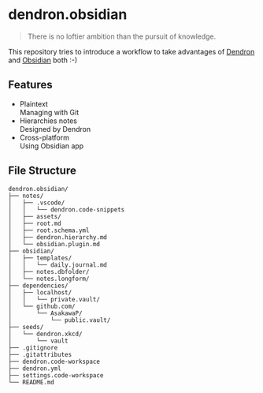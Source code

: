# dendron.obsidian

> There is no loftier ambition than the pursuit of knowledge.

This repository tries to introduce a workflow to take advantages of [Dendron][] and [Obsidian][] both :-)

[Dendron]: https://www.dendron.so
[Obsidian]: https://obsidian.md

## Features

- Plaintext  
  Managing with Git
- Hierarchies notes  
  Designed by Dendron
- Cross-platform  
  Using Obsidian app

## File Structure

```plain-text
dendron.obsidian/
├── notes/
│   ├── .vscode/
│   │   └── dendron.code-snippets
│   ├── assets/
│   ├── root.md
│   ├── root.schema.yml
│   ├── dendron.hierarchy.md
│   └── obsidian.plugin.md
├── obsidian/
│   ├── templates/
│   │   └── daily.journal.md
│   ├── notes.dbfolder/
│   └── notes.longform/
├── dependencies/
│   ├── localhost/
│   │   └── private.vault/
│   └── github.com/
│       └── AsakawaP/
│           └── public.vault/
├── seeds/
│   └── dendron.xkcd/
│       └── vault
├── .gitignore
├── .gitattributes
├── dendron.code-workspace
├── dendron.yml
├── settings.code-workspace
└── README.md
```
